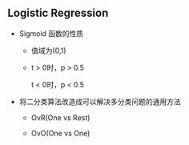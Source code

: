 ## Logistic Regression

- Sigmoid 函数的性质

  - 值域为(0,1)
  - t > 0时，p > 0.5
    
    t < 0时，p < 0.5
    

- 将二分类算法改造成可以解决多分类问题的通用方法

  - OvR(One vs Rest)
  
  - OvO(One vs One)
